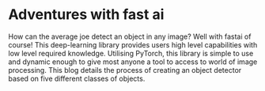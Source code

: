 # Adventures with fast ai

How can the average joe detect an object in any image? Well with fastai of course! This deep-learning library provides users high level capabilities with low level required knowledge. Utilising PyTorch, this library is simple to use and dynamic enough to give most anyone a tool to access to world of image processing. This blog details the process of creating an object detector based on five different classes of objects. 
